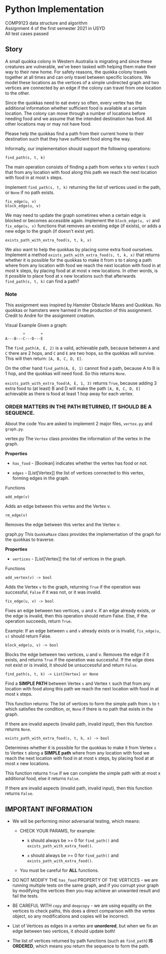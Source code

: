 # Python Implementation

COMP9123 data structure and algorithm  
Assignment 4 of the first semester 2021 in USYD  
All test cases passed  

## Story
A small quokka colony in Western Australia is migrating and since these creatures are vulnerable, we've been tasked with helping them make their way to their new home. For safety reasons, the quokka colony travels together at all times and can only travel between specific locations. We model these locations as the vertices of a simple undirected graph and two vertices are connected by an edge if the colony can travel from one location to the other.

Since the quokkas need to eat every so often, every vertex has the additional information whether sufficient food is available at a certain location. The colony can move through a number of locations before needing food and we assume that the intended destination has food. All other locations may or may not have food.

Please help the quokkas find a path from their current home to their destination such that they have sufficient food along the way.

Informally, our implementation should support the following operations:
```
find_path(s, t, k)
```
The main operation consists of finding a path from vertex s to vertex t such that from any location with food along this path we reach the next location with food in at most `k` steps.

Implement `find_path(s, t, k)` returning the list of vertices used in the path, or `None` if no path exists.
```
fix_edge(u, v)
block_edge(u, v)
```
We may need to update the graph sometimes when a certain edge is blocked or becomes accessible again. Implement the `block_edge(u, v)` and `fix_edge(u, v)` functions that removes an existing edge (if exists), or adds a new edge to the graph (if doesn't exist yet).
```
exists_path_with_extra_food(s, t, k, x)
```
We also want to help the quokkas by placing some extra food ourselves. Implement a method `exists_path_with_extra_food(s, t, k, x)` that returns whether it is possible for the quokkas to make it from s to t along a path where from any location with food we reach the next location with food in at most k steps, by placing food at at most x new locations. In other words, is it possible to place food at x new locations such that afterwards `find_path(s, t, k)` can find a path?

### Note

This assignment was inspired by Hamster Obstacle Mazes and Quokkas. No quokkas or hamsters were harmed in the production of this assignment. Credit to André for the assignment creation.

Visual Example
Given a graph:
```
        *       *
A---B---C---D---E
```
The `find_path(A, E, 2)` is a valid, achievable path, because between `A` and `C` there are 2 hops, and `C` and `E` are two hops, so the quokkas will survive. This will then return: `[A, B, C, D, E]`.

On the other hand `find_path(A, E, 1)` cannot find a path, because A to B is 1 hop, and the quokkas will need food. So this returns `None`.

`exists_path_with_extra_food(A, E, 1, 3)` returns `True`, because adding 3 extra food to (at least) B and D will make the path `[A, B, C, D, E]` achievable as there is food at least 1 hop away for each vertex.

### ORDER MATTERS IN THE PATH RETURNED, IT SHOULD BE A SEQUENCE.

About the code
You are asked to implement 2 major files, `vertex.py` and `graph.py`.

vertex.py
The `Vertex` class provides the information of the vertex in the graph.

__Properties__

* `has_food` - [Boolean] indicates whether the vertex has food or not.

* `edges` - [List[Vertex]] the list of vertices connected to this vertex, forming edges in the graph.

Functions
```
add_edge(v)
```
Adds an edge between this vertex and the Vertex v.
```
rm_edge(v)
```
Removes the edge between this vertex and the Vertex v.

graph.py
This `QuokkaMaze` class provides the implementation of the graph for the quokkas to traverse.

__Properties__

* `vertices` - [List[Vertex]] the list of vertices in the graph.

Functions
```
add_vertex(v) -> bool
```
Adds the Vertex `v` to the graph, returning `True` if the operation was successful, `False` if it was not, or it was invalid.
```
fix_edge(u, v) -> bool
```
Fixes an edge between two vertices, u and v. If an edge already exists, or the edge is invalid, then this operation should return False. Else, if the operation succeeds, return `True`.

Example: If an edge between `u` and `v` already exists or is invalid, `fix_edge(u, v)` should return False.
```
block_edge(u, v) -> bool
```
Blocks the edge between two vertices, u and v. Removes the edge if it exists, and returns `True` if the operation was successful. If the edge does not exist or is invalid, it should be unsuccessful and return `False`.
```
find_path(s, t, k) -> List[Vertex] or None
```
Find a __SIMPLE PATH__ between Vertex `s` and Vertex `t` such that from any location with food along this path we reach the next location with food in at most `k` steps.

This function returns: The list of vertices to form the simple path from `s` to `t` which satisfies the condition, or, `None` if there is no path that exists in the graph.

If there are invalid aspects (invalid path, invalid input), then this function returns `None`.
```
exists_path_with_extra_food(s, t, k, x) -> bool
```
Determines whether it is possible for the quokkas to make it from Vertex `s` to Vertex `t` along a __SIMPLE path__ where from any location with food we reach the next location with food in at most `k` steps, by placing food at at most x new locations.

This function returns `True` if we can complete the simple path with at most x additional food, else it returns `False`.

If there are invalid aspects (invalid path, invalid input), then this function returns `False`.

## IMPORTANT INFORMATION
* We will be performing minor adversarial testing, which means:

  * CHECK YOUR PARAMS, for example: 

    * `k` should always be >= 0 for `find_path()` and `exists_path_with_extra_food()`.

    * `x` should always be >= 0 for `find_path()` and `exists_path_with_extra_food()`.

  * You must be careful for __ALL__ functions.

* DO NOT MODIFY THE `has_food` PROPERTY OF THE VERTICES - we are running multiple tests on the same graph, and if you corrupt your graph by modifying the vertices then you may achieve an unwanted result and fail the tests.

* BE CAREFUL WITH `copy` and `deepcopy` - we are using equality on the vertices to check paths, this does a direct comparison with the vertex object, so any modifications and copies will be incorrect.

* List of Vertices as edges in a vertex are __unordered__, but when we fix an edge between two vertices, it should update both!

* The list of vertices returned by path functions (such as `find_path`) __IS ORDERED__, which means you return the sequence to form the path.
